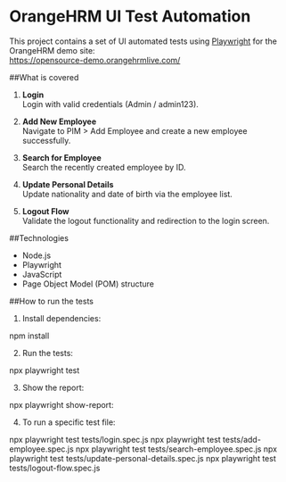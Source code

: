 # OrangeHRM UI Test Automation

This project contains a set of UI automated tests using [Playwright](https://playwright.dev/) for the OrangeHRM demo site:  
https://opensource-demo.orangehrmlive.com/

##What is covered

1. **Login**  
   Login with valid credentials (Admin / admin123).

2. **Add New Employee**  
   Navigate to PIM > Add Employee and create a new employee successfully.

3. **Search for Employee**  
   Search the recently created employee by ID.

4. **Update Personal Details**  
   Update nationality and date of birth via the employee list.

5. **Logout Flow**  
   Validate the logout functionality and redirection to the login screen.

##Technologies

- Node.js
- Playwright
- JavaScript
- Page Object Model (POM) structure

##How to run the tests

1. Install dependencies:
  
npm install

2. Run the tests:

npx playwright test

3. Show the report:

npx playwright show-report:

4. To run a specific test file:

npx playwright test tests/login.spec.js
npx playwright test tests/add-employee.spec.js
npx playwright test tests/search-employee.spec.js
npx playwright test tests/update-personal-details.spec.js
npx playwright test tests/logout-flow.spec.js